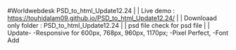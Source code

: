 #Worldwebdesk PSD_to_html_Update12.24
|
|
Live demo : https://touhidalam09.github.io/PSD_to_html_Update12.24/
|
|
Downloaad only folder : PSD_to_html_Update12.24 
|
|
psd file check for psd file
|
|
Update- -Responsive for 600px, 768px, 960px, 1170px; -Pixel Perfect, -Font Add
